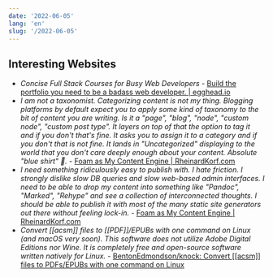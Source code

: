```yaml
---
date: '2022-06-05'
lang: 'en'
slug: '/2022-06-05'
---
```


## Interesting Websites

- _Concise Full Stack Courses for Busy Web Developers_ - [Build the portfolio you need to be a badass web developer. | egghead.io](https://egghead.io/)
- _I am not a taxonomist. Categorizing content is not my thing. Blogging platforms by default expect you to apply some kind of taxonomy to the bit of content you are writing. Is it a "page", "blog", "node", "custom node", "custom post type". It layers on top of that the option to tag it and if you don't that's fine. It asks you to assign it to a category and if you don't that is not fine. It lands in "Uncategorized" displaying to the world that you don't care deeply enough about your content. Absolute "blue shirt" 👕._ - [Foam as My Content Engine | RheinardKorf.com](https://rheinardkorf.com/foam-as-my-content-engine/)
- _I need something ridiculously easy to publish with. I hate friction. I strongly dislike slow DB queries and slow web-based admin interfaces. I need to be able to drop my content into something like "Pandoc", "Marked", "Rehype" and see a collection of interconnected thoughts. I should be able to publish it with most of the many static site generators out there without feeling lock-in._ - [Foam as My Content Engine | RheinardKorf.com](https://rheinardkorf.com/foam-as-my-content-engine/)
- _Convert [[acsm]] files to [[PDF]]/EPUBs with one command on Linux \(and macOS very soon\). This software does not utilize Adobe Digital Editions nor Wine. It is completely free and open-source software written natively for Linux._ - [BentonEdmondson/knock: Convert [[acsm]] files to PDFs/EPUBs with one command on Linux](https://github.com/BentonEdmondson/knock)

